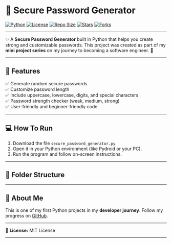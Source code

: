 # 🔐 Secure Password Generator

[![Python](https://img.shields.io/badge/Python-3.x-blue?logo=python&logoColor=white)](https://www.python.org/)
[![License](https://img.shields.io/badge/License-MIT-green.svg)](LICENSE)
[![Repo Size](https://img.shields.io/github/repo-size/abhinav-coding/secure-password-generator?color=purple)](https://github.com/abhinav-coding/secure-password-generator)
[![Stars](https://img.shields.io/github/stars/abhinav-coding/secure-password-generator?color=yellow)](https://github.com/abhinav-coding/secure-password-generator/stargazers)
[![Forks](https://img.shields.io/github/forks/abhinav-coding/secure-password-generator?style=social)](https://github.com/abhinav-coding/secure-password-generator/network/members)

---

✨ A **Secure Password Generator** built in Python that helps you create strong and customizable passwords. This project was created as part of my **mini project series** on my journey to becoming a software engineer. 🚀  

---

## 📜 Features

✅ Generate random secure passwords  
✅ Customize password length  
✅ Include uppercase, lowercase, digits, and special characters  
✅ Password strength checker (weak, medium, strong)  
✅ User-friendly and beginner-friendly code  

---

## 💻 How To Run

1. Download the file `secure_password_generator.py`  
2. Open it in your Python environment (like Pydroid or your PC).  
3. Run the program and follow on-screen instructions.  

---

## 📂 Folder Structure
---

## 🌟 About Me

This is one of my first Python projects in my **developer journey**. Follow my progress on [GitHub](https://github.com/abhinav-coding/).  

---

📌 **License:** MIT License  

---
